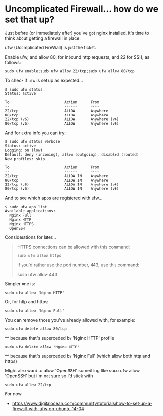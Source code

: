 # Uncomplicated Firewall... how do we set that up?

Just before (or immediately after) you've got nginx installed, it's time to think about getting a firewall in place.

ufw (Ucomplicated FireWall) is just the ticket.

Enable ufw, and allow 80, for inbound http requests, and 22 for SSH, as follows:

    sudo ufw enable;sudo ufw allow 22/tcp;sudo ufw allow 80/tcp


To check if `ufw` is set up as expected...

    $ sudo ufw status
    Status: active

    To                         Action      From
    --                         ------      ----
    22/tcp                     ALLOW       Anywhere
    80/tcp                     ALLOW       Anywhere
    22/tcp (v6)                ALLOW       Anywhere (v6)
    80/tcp (v6)                ALLOW       Anywhere (v6)

And for extra info you can try:

    $ sudo ufw status verbose
    Status: active
    Logging: on (low)
    Default: deny (incoming), allow (outgoing), disabled (routed)
    New profiles: skip

    To                         Action      From
    --                         ------      ----
    22/tcp                     ALLOW IN    Anywhere
    80/tcp                     ALLOW IN    Anywhere
    22/tcp (v6)                ALLOW IN    Anywhere (v6)
    80/tcp (v6)                ALLOW IN    Anywhere (v6)



And to see which apps are registered with ufw...
    
    $ sudo ufw app list
    Available applications:
      Nginx Full
      Nginx HTTP
      Nginx HTTPS
      OpenSSH


Considerations for later...

> HTTPS connections can be allowed with this command:
>
>     sudo ufw allow https
>
> If you'd rather use the port number, 443, use this command:
>
>   sudo ufw allow 443


Simpler one is:


	sudo ufw allow 'Nginx HTTP'

Or, for http and https:

	sudo ufw allow 'Nginx Full'

You can remove those you've already allowed with, for example:

	sudo ufw delete allow 80/tcp

^^ because that's superceded by 'Nginx HTTP' profile

	sudo ufw delete allow 'Nginx HTTP'

^^ because that's superceded by 'Nginx Full' (which allow both http and https)

Might also want to allow 'OpenSSH' something like sudo ufw allow 'OpenSSH' but i'm not sure so I'd stick with

	sudo ufw allow 22/tcp

For now.

 * <https://www.digitalocean.com/community/tutorials/how-to-set-up-a-firewall-with-ufw-on-ubuntu-14-04>